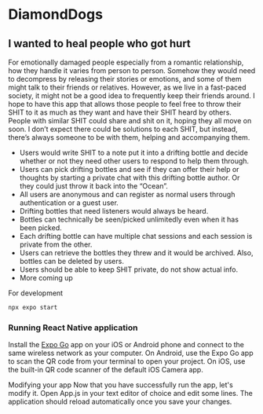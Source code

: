 # DiamondDogs
## I wanted to heal people who got hurt

For emotionally damaged people especially from a romantic relationship, how they handle it varies from person to person. Somehow they would need to decompress by releasing their stories or emotions, and some of them might talk to their friends or relatives. However, as we live in a fast-paced society, it might not be a good idea to frequently keep their friends around. I hope to have this app that allows those people to feel free to throw their SHIT to it as much as they want and have their SHIT heard by others. People with similar SHIT could share and shit on it, hoping they all move on soon. I don’t expect there could be solutions to each SHIT, but instead, there’s always someone to be with them, helping and accompanying them. 

- Users would write SHIT to a note put it into a drifting bottle and decide whether or not they need other users to respond to help them through.
- Users can pick drifting bottles and see if they can offer their help or thoughts by starting a private chat with this drifting bottle author. Or they could just throw it back into the “Ocean”.
- All users are anonymous and can register as normal users through authentication or a guest user.
- Drifting bottles that need listeners would always be heard.
- Bottles can technically be seen/picked unlimitedly even when it has been picked.
- Each drifting bottle can have multiple chat sessions and each session is private from the other.
- Users can retrieve the bottles they threw and it would be archived. Also, bottles can be deleted by users.
- Users should be able to keep SHIT private, do not show actual info.  
- More coming up

For development

```sh
npx expo start
```

### Running React Native application
Install the [Expo Go](https://expo.dev/client) app on your iOS or Android phone and connect to the same wireless network as your computer. On Android, use the Expo Go app to scan the QR code from your terminal to open your project. On iOS, use the built-in QR code scanner of the default iOS Camera app.

Modifying your app
Now that you have successfully run the app, let's modify it. Open App.js in your text editor of choice and edit some lines. The application should reload automatically once you save your changes.


